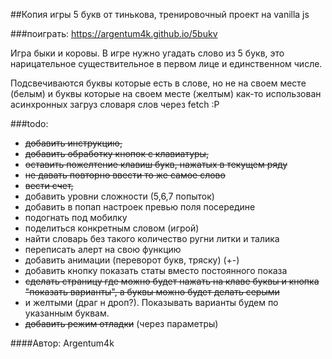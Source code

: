 ##Копия игры 5 букв от тинькова, тренировочный проект на vanilla js

###поиграть: https://argentum4k.github.io/5bukv

Игра быки и коровы.
В игре нужно угадать слово из 5 букв, это нарицательное существительное в первом лице и единственном числе.

Подсвечиваются буквы которые есть в слове, но не на своем месте (белым) и буквы которые на своем месте (желтым)
как-то использован асинхронных загруз словаря слов через fetch :P

###todo:
  - ~~добавить инструкцию,~~
  - ~~добавить обработку кнопок с клавиатуры,~~
  - ~~оставить пожелтение клавиш букв, нажатых в текущем ряду~~
  - ~~не давать повторно ввести то же самое слово~~
  - ~~вести счет,~~
  - добавить уровни сложности (5,6,7 попыток)
  - добавить в попап настроек превью поля посередине
  - подогнать под мобилку
  - поделиться конкретным словом (игрой)
  - найти словарь без такого количество ругни литки и талика
  - переписать алерт на свою функцию
  - добавить анимации (переворот букв, тряску) (+-)
  - добавить кнопку показать статы вместо постоянного показа
  - ~~сделать страницу где можно будет нажать на клаве буквы и кнопка "показать варианты", а буквы можно будет делать серыми~~
  - и желтыми (драг н дроп?). Показывать варианты будем по указанным буквам.
  - ~~добавить режим отладки~~ (через параметры)

####Автор: Argentum4k
